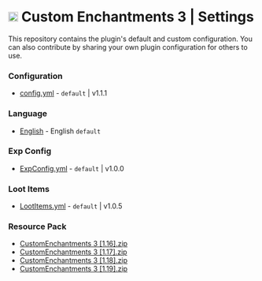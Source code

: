 <h1><img src="https://www.spigotmc.org/data/resource_icons/102/102275.jpg?1653755169" style="width: 20px; height:20px" /> Custom Enchantments 3 | Settings</h1>

This repository contains the plugin's default and custom configuration. You can also contribute by sharing your own plugin configuration for others to use.

### Configuration

- [config.yml](/config/default/config.yml) - `default` | v1.1.1

### Language

- [English](/languages/english/lang.yml) - English `default`

### Exp Config

- [ExpConfig.yml](/exp_config/default/ExpConfig.yml) - `default` | v1.0.0

### Loot Items

- [LootItems.yml](/loot_items/default/LootItems.yml) - `default` | v1.0.5

### Resource Pack

- [CustomEnchantments 3 [1.16].zip](/resource_packs/§dCustomEnchantments%203%20[1.16].zip)
- [CustomEnchantments 3 [1.17].zip](/resource_packs/§dCustomEnchantments%203%20[1.17].zip)
- [CustomEnchantments 3 [1.18].zip](/resource_packs/§dCustomEnchantments%203%20[1.18].zip)
- [CustomEnchantments 3 [1.19].zip](/resource_packs/§dCustomEnchantments%203%20[1.19].zip)
